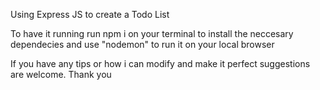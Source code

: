 Using Express JS to create a Todo List

To have it running run npm i on your terminal to install the neccesary dependecies and use "nodemon" to run it on your local browser

If you have any tips or how i can modify and make it perfect suggestions are welcome. Thank you